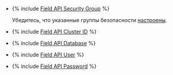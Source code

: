 * {% include [Field API Security Group](../../fields/common/api/security-groups.md) %}

   Убедитесь, что указанные группы безопасности [настроены](../../../../managed-clickhouse/operations/connect/index.md#configuring-security-groups).

* {% include [Field API Cluster ID](../../fields/common/api/mdb-cluster-id.md) %}
* {% include [Field API Database](../../fields/common/api/database.md) %}
* {% include [Field API User](../../fields/common/api/user.md) %}
* {% include [Field API Password](../../fields/common/api/password.md) %}
